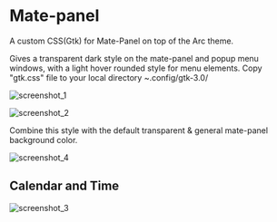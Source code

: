 # Mate-panel
A custom CSS(Gtk) for Mate-Panel on top of the Arc theme.

Gives a transparent dark style on the mate-panel and popup menu windows, with a light hover rounded style for menu elements.
Copy "gtk.css" file to your local directory ~.config/gtk-3.0/

![screenshot_1](https://user-images.githubusercontent.com/32439114/48990257-ba6d8f80-f0fb-11e8-89ee-b17e19f0dca2.png)

![screenshot_2](https://user-images.githubusercontent.com/32439114/48990704-87c49680-f0fd-11e8-95cc-693a7c924256.png)

Combine this style with the default transparent & general mate-panel background color. 

![screenshot_4](https://user-images.githubusercontent.com/32439114/48991481-0969f380-f101-11e8-9ee6-2ad9f98b8e80.png)


## Calendar and Time 


![screenshot_3](https://user-images.githubusercontent.com/32439114/48990759-b5a9db00-f0fd-11e8-89b6-13e278528fb5.png)
